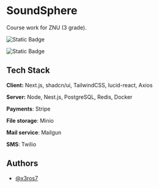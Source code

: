 # SoundSphere

Course work for ZNU (3 grade).

![Static Badge](https://img.shields.io/badge/nest--js-red)

![Static Badge](https://img.shields.io/badge/next--js-white)

## Tech Stack

**Client:** Next.js, shadcn/ui, TailwindCSS, lucid-react, Axios

**Server:** Node, Nest.js, PostgreSQL, Redis, Docker

**Payments**: Stripe

**File storage**: Minio

**Mail service**: Mailgun

**SMS**: Twilio

## Authors

- [@x3ros7](https://www.github.com/x3ros7)
